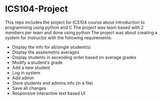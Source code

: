 # ICS104-Project
This repo includes the project for ICS104 course about introduction to programming using python and C
The project was team based with 2 members per team and done using python
The project was about creating a system for instructor with the following requirements:
- Display the info for all/single student(s)
- Display the assesmetns averages
- Display students in ascending order based on average grades
- Modify a student's grade
- Add a new student
- Log in system
- Add admin
- Store students and admins info (in a file)
- Save all changes
- Responsive interactive text based UI
